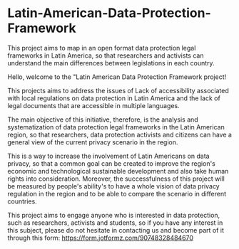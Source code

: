 # Latin-American-Data-Protection-Framework
This project aims to map in an open format data protection legal frameworks in Latin America, so that researchers and activists can understand the main differences between legislations in each country.

Hello, welcome to the "Latin American Data Protection Framework project!

This projects aims to address the issues of Lack of accessibility associated with local regulations on data protection in Latin America and the lack of legal documents that are accessible in multiple languages.

The main objective of this initiative, therefore, is the analysis and systematization of data protection legal frameworks in the Latin American region, so that researchers, data protection activists and citizens can have a general view of the current privacy scenario in the region.

This is a way to increase the involvement of Latin Americans on data privacy, so that a common goal can be created to improve the region's economic and technological sustainable development and also take human rights into consideration. Moreover, the successfulness of this project will be measured by people's ability's to have a whole vision of data privacy regulation in the region and to be able to compare the scenario in different countries.

This project aims to engage anyone who is interested in data protection, such as researchers, activists and students, so if you have any interest in this subject, please do not hesitate in contacting us and become part of it through this form: https://form.jotformz.com/90748328484670
